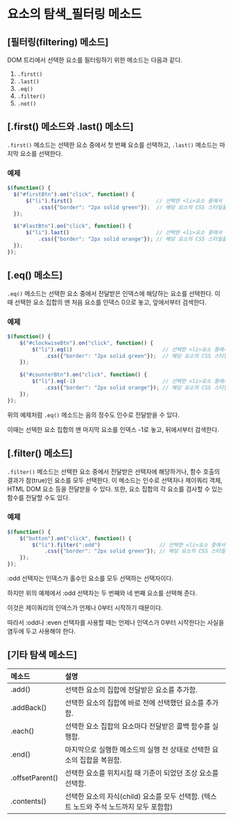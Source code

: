 # 요소의 탐색_필터링 메소드

## [필터링(filtering) 메소드]
  DOM 트리에서 선택한 요소를 필터링하기 위한 메소드는 다음과 같다.

1. `.first()`
2. `.last()`
3. `.eq()`
4. `.filter()`
5. `.not()`


## [.first() 메소드와 .last() 메소드]
  `.first()` 메소드는 선택한 요소 중에서 첫 번째 요소를 선택하고, `.last()` 메소드는 마지막 요소를 선택한다.

### 예제
~~~javascript
$(function() {
  $("#firstBtn").on("click", function() {
      $("li").first()                           // 선택한 <li>요소 중에서 첫 번째 요소만을 선택함.
          .css({"border": "2px solid green"});  // 해당 요소의 CSS 스타일을 변경함.
  });

  $("#lastBtn").on("click", function() {
      $("li").last()                            // 선택한 <li>요소 중에서 마지막 요소만을 선택함.
          .css({"border": "2px solid orange"}); // 해당 요소의 CSS 스타일을 변경함.
  });
});
~~~


## [.eq() 메소드]
  `.eq()` 메소드는 선택한 요소 중에서 전달받은 인덱스에 해당하는 요소를 선택한다.
이때 선택한 요소 집합의 맨 처음 요소를 인덱스 0으로 놓고, 앞에서부터 검색한다.

### 예제
~~~javascript
$(function() {
    $("#clockwiseBtn").on("click", function() {
        $("li").eq(1)                             // 선택한 <li>요소 중에서 두 번째 요소만을 선택함.
            .css({"border": "2px solid green"});  // 해당 요소의 CSS 스타일을 변경함.
    });

    $("#counterBtn").on("click", function() {
        $("li").eq(-1)                            // 선택한 <li>요소 중에서 뒤에서부터 첫 번째 요소만을 선택함.
            .css({"border": "2px solid orange"}); // 해당 요소의 CSS 스타일을 변경함.
    });
});
~~~

위의 예제처럼 `.eq()` 메소드는 음의 정수도 인수로 전달받을 수 있다.

이때는 선택한 요소 집합의 맨 마지막 요소를 인덱스 -1로 놓고, 뒤에서부터 검색한다.


## [.filter() 메소드]
  `.filter()` 메소드는 선택한 요소 중에서 전달받은 선택자에 해당하거나, 함수 호출의 결과가 참(true)인 요소를 모두 선택한다.
이 메소드는 인수로 선택자나 제이쿼리 객체, HTML DOM 요소 등을 전달받을 수 있다.
또한, 요소 집합의 각 요소를 검사할 수 있는 함수를 전달할 수도 있다.

### 예제
~~~javascript
$(function() {
    $("button").on("click", function() {
        $("li").filter(":odd")                   // 선택한 <li>요소 중에서 인덱스가 홀수인 요소만을 선택함.
            .css({"border": "2px solid green"}); // 해당 요소의 CSS 스타일을 변경함.
    });
});
~~~

:odd 선택자는 인덱스가 홀수인 요소를 모두 선택하는 선택자이다.

하지만 위의 예제에서 :odd 선택자는 두 번째와 네 번째 요소를 선택해 준다.

이것은 제이쿼리의 인덱스가 언제나 0부터 시작하기 때문이다.

따라서 :odd나 :even 선택자를 사용할 때는 언제나 인덱스가 0부터 시작한다는 사실을 염두에 두고 사용해야 한다.








## [기타 탐색 메소드]
|메소드|설명|
|:-----|:-----|
|.add()	| 선택한 요소의 집합에 전달받은 요소를 추가함.|
|.addBack()	| 선택한 요소의 집합에 바로 전에 선택했던 요소를 추가함.|
|.each()	| 선택한 요소 집합의 요소마다 전달받은 콜백 함수를 실행함.|
|.end()	| 마지막으로 실행한 메소드의 실행 전 상태로 선택한 요소의 집합을 복원함.|
|.offsetParent()	| 선택한 요소를 위치시킬 때 기준이 되었던 조상 요소를 선택함.|
|.contents()	| 선택한 요소의 자식(child) 요소를 모두 선택함. (텍스트 노드와 주석 노드까지 모두 포함함)|
